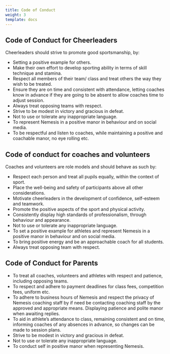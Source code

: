 ```yaml
---
title: Code of Conduct
weight: 3
template: docs
---
```


## Code of Conduct for Cheerleaders

Cheerleaders should strive to promote good sportsmanship, by:
+ Setting a positive example for others.
+ Make their own effort to develop sporting ability in terms of skill technique and stamina.
+ Respect all members of their team/ class and treat others the way they wish to be treated.
+ Ensure they are on time and consistent with attendance, letting coaches know in advance if
they are going to be absent to allow coaches time to adjust session.
+ Always treat opposing teams with respect.
+ Strive to be modest in victory and gracious in defeat.
+ Not to use or tolerate any inappropriate language.
+ To represent Nemesis in a positive manor in behaviour and on social media.
+ To be respectful and listen to coaches, while maintaining a positive and coachable manor, no
eye rolling etc.

## Code of conduct for coaches and volunteers
Coaches and volunteers are role models and should behave as such by:
+ Respect each person and treat all pupils equally, within the context of sport.
+ Place the well-being and safety of participants above all other considerations.
+ Motivate cheerleaders in the development of confidence, self-esteem and teamwork.
+ Promote the positive aspects of the sport and physical activity.
+ Consistently display high standards of professionalism, through behaviour and appearance.
+ Not to use or tolerate any inappropriate language.
+ To set a positive example for athletes and represent Nemesis in a positive manor in
behaviour and on social media.
+ To bring positive energy and be an approachable coach for all students.
+ Always treat opposing team with respect.

## Code of Conduct for Parents
+ To treat all coaches, volunteers and athletes with respect and patience, including opposing
teams.
+ To respect and adhere to payment deadlines for class fees, competition fees, uniform etc.
+ To adhere to business hours of Nemesis and respect the privacy of Nemesis coaching staff by
if need be contacting coaching staff by the approved and appropriate means. Displaying
patience and polite manor when awaiting replies.
+ To aid in athlete’s attendance to class, remaining consistent and on time, informing coaches
of any absences in advance, so changes can be made to session plans.
+ Strive to be modest in victory and gracious in defeat.
+ Not to use or tolerate any inappropriate language.
+ To conduct self in positive manor when representing Nemesis.